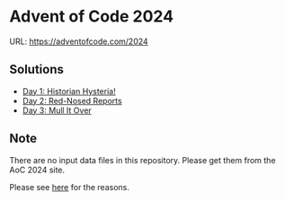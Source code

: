 # Advent of Code 2024

URL: https://adventofcode.com/2024

## Solutions

* [Day 1: Historian Hysteria!](./day_01/)
* [Day 2: Red-Nosed Reports](./day_02/)
* [Day 3: Mull It Over](./day_03/)
<!--
* [Day 4: ](./day_04/)
* [Day 5: ](./day_05/)
* [Day 6: ](./day_06/)
* [Day 7: ](./day_07/)
* [Day 8: ](./day_08/)
* [Day 9: ](./day_09/)
* [Day 10: ](./day_10/)
* [Day 11: ](./day_11/)
* [Day 12: ](./day_12/)
* [Day 13: ](./day_13/)
* [Day 14: ](./day_14/)
* [Day 15: ](./day_15/)
* [Day 16: ](./day_16/)
* [Day 17: ](./day_17/)
* [Day 18: ](./day_18/)
* [Day 19: ](./day_19/)
* [Day 20: ](./day_20/)
* [Day 21: ](./day_21/)
* [Day 22: ](./day_22/)
* [Day 23: ](./day_23/)
* [Day 24: ](./day_24/)
* [Day 25: ](./day_25/)
-->

## Note

There are no input data files in this repository.
Please get them from the AoC 2024 site.

Please see [here](https://adventofcode.com/about#faq_copying) for the reasons.
